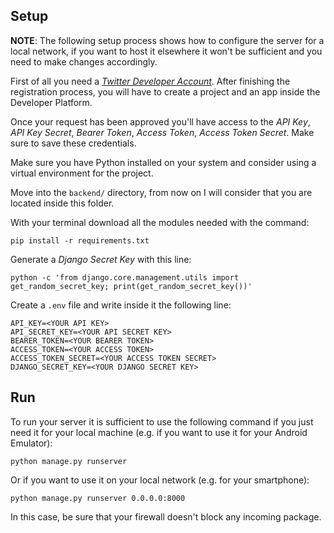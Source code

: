 ## Setup
**NOTE**: The following setup process shows how to configure the server for a local network, if you want to host it elsewhere it won't be sufficient and you need to make changes accordingly.

First of all you need a [*Twitter Developer Account*](https://developer.twitter.com/en/docs/twitter-api/getting-started/getting-access-to-the-twitter-api). After finishing the registration process, you will have to create a project and an app inside the Developer Platform.

Once your request has been approved you'll have access to the *API Key*, *API Key Secret*, *Bearer Token*, *Access Token*, *Access Token Secret*. Make sure to save these credentials.

Make sure you have Python installed on your system and consider using a virtual environment for the project.

Move into the `backend/` directory, from now on I will consider that you are located inside this folder.

With your terminal download all the modules needed with the command:

```
pip install -r requirements.txt
```

Generate a *Django Secret Key* with this line:

```
python -c 'from django.core.management.utils import get_random_secret_key; print(get_random_secret_key())'
```

Create a `.env` file and write inside it the following line:

```
API_KEY=<YOUR API KEY>
API_SECRET_KEY=<YOUR API SECRET KEY>
BEARER_TOKEN=<YOUR BEARER TOKEN>
ACCESS_TOKEN=<YOUR ACCESS TOKEN>
ACCESS_TOKEN_SECRET=<YOUR ACCESS TOKEN SECRET>
DJANGO_SECRET_KEY=<YOUR DJANGO SECRET KEY>
```

## Run
To run your server it is sufficient to use the following command if you just need it for your local machine (e.g. if you want to use it for your Android Emulator):

```
python manage.py runserver
```

Or if you want to use it on your local network (e.g. for your smartphone):

```
python manage.py runserver 0.0.0.0:8000
```

In this case, be sure that your firewall doesn't block any incoming package.